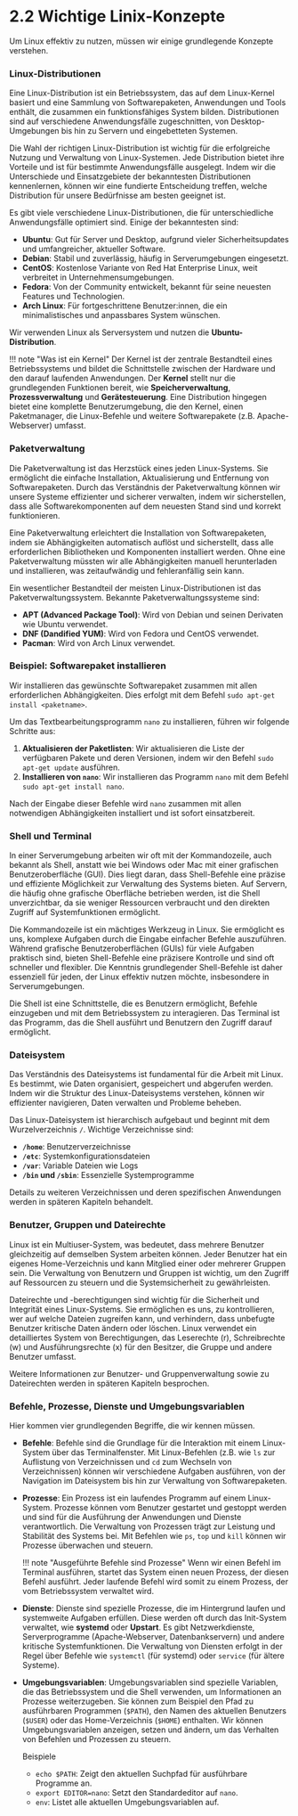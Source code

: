 # 2.2 Wichtige Linix-Konzepte

Um Linux effektiv zu nutzen, müssen wir einige grundlegende Konzepte verstehen.

### Linux-Distributionen

Eine Linux-Distribution ist ein Betriebssystem, das auf dem Linux-Kernel basiert und eine Sammlung von Softwarepaketen, Anwendungen und Tools enthält, die zusammen ein funktionsfähiges System bilden. Distributionen sind auf verschiedene Anwendungsfälle zugeschnitten, von Desktop-Umgebungen bis hin zu Servern und eingebetteten Systemen.

Die Wahl der richtigen Linux-Distribution ist wichtig für die erfolgreiche Nutzung und Verwaltung von Linux-Systemen. Jede Distribution bietet ihre Vorteile und ist für bestimmte Anwendungsfälle ausgelegt. Indem wir die Unterschiede und Einsatzgebiete der bekanntesten Distributionen kennenlernen, können wir eine fundierte Entscheidung treffen, welche Distribution für unsere Bedürfnisse am besten geeignet ist.

Es gibt viele verschiedene Linux-Distributionen, die für unterschiedliche Anwendungsfälle optimiert sind. Einige der bekanntesten sind:

* **Ubuntu**: Gut für Server und Desktop, aufgrund vieler Sicherheitsupdates und umfangreicher, aktueller Software.
* **Debian**: Stabil und zuverlässig, häufig in Serverumgebungen eingesetzt.
* **CentOS**: Kostenlose Variante von Red Hat Enterprise Linux, weit verbreitet in Unternehmensumgebungen.
* **Fedora**: Von der Community entwickelt, bekannt für seine neuesten Features und Technologien.
* **Arch Linux**: Für fortgeschrittene Benutzer:innen, die ein minimalistisches und anpassbares System wünschen.

Wir verwenden Linux als Serversystem und nutzen die **Ubuntu-Distribution**.

!!! note "Was ist ein Kernel"
    Der Kernel ist der zentrale Bestandteil eines Betriebssystems und bildet die Schnittstelle zwischen der Hardware und den darauf laufenden Anwendungen. Der **Kernel** stellt nur die grundlegenden Funktionen bereit, wie **Speicherverwaltung**, **Prozessverwaltung** und **Gerätesteuerung**. Eine Distribution hingegen bietet eine komplette Benutzerumgebung, die den Kernel, einen Paketmanager, die Linux-Befehle und weitere Softwarepakete (z.B. Apache-Webserver) umfasst.
    
### Paketverwaltung

Die Paketverwaltung ist das Herzstück eines jeden Linux-Systems. Sie ermöglicht die einfache Installation, Aktualisierung und Entfernung von Softwarepaketen. Durch das Verständnis der Paketverwaltung können wir unsere Systeme effizienter und sicherer verwalten, indem wir sicherstellen, dass alle Softwarekomponenten auf dem neuesten Stand sind und korrekt funktionieren.

Eine Paketverwaltung erleichtert die Installation von Softwarepaketen, indem sie Abhängigkeiten automatisch auflöst und sicherstellt, dass alle erforderlichen Bibliotheken und Komponenten installiert werden. Ohne eine Paketverwaltung müssten wir alle Abhängigkeiten manuell herunterladen und installieren, was zeitaufwändig und fehleranfällig sein kann.

Ein wesentlicher Bestandteil der meisten Linux-Distributionen ist das Paketverwaltungssystem. Bekannte Paketverwaltungssysteme sind:

* **APT (Advanced Package Tool)**: Wird von Debian und seinen Derivaten wie Ubuntu verwendet.
* **DNF (Dandified YUM)**: Wird von Fedora und CentOS verwendet.
* **Pacman**: Wird von Arch Linux verwendet.

### Beispiel: Softwarepaket installieren

Wir installieren das gewünschte Softwarepaket zusammen mit allen erforderlichen Abhängigkeiten. Dies erfolgt mit dem Befehl `sudo apt-get install <paketname>`.

Um das Textbearbeitungsprogramm `nano` zu installieren, führen wir folgende Schritte aus:

1. **Aktualisieren der Paketlisten**: Wir aktualisieren die Liste der verfügbaren Pakete und deren Versionen, indem wir den Befehl `sudo apt-get update` ausführen.
2. **Installieren von `nano`**: Wir installieren das Programm `nano` mit dem Befehl `sudo apt-get install nano`.

Nach der Eingabe dieser Befehle wird `nano` zusammen mit allen notwendigen Abhängigkeiten installiert und ist sofort einsatzbereit.

### Shell und Terminal

In einer Serverumgebung arbeiten wir oft mit der Kommandozeile, auch bekannt als Shell, anstatt wie bei Windows oder Mac mit einer grafischen Benutzeroberfläche (GUI). Dies liegt daran, dass Shell-Befehle eine präzise und effiziente Möglichkeit zur Verwaltung des Systems bieten. Auf Servern, die häufig ohne grafische Oberfläche betrieben werden, ist die Shell unverzichtbar, da sie weniger Ressourcen verbraucht und den direkten Zugriff auf Systemfunktionen ermöglicht.

Die Kommandozeile ist ein mächtiges Werkzeug in Linux. Sie ermöglicht es uns, komplexe Aufgaben durch die Eingabe einfacher Befehle auszuführen. Während grafische Benutzeroberflächen (GUIs) für viele Aufgaben praktisch sind, bieten Shell-Befehle eine präzisere Kontrolle und sind oft schneller und flexibler. Die Kenntnis grundlegender Shell-Befehle ist daher essenziell für jeden, der Linux effektiv nutzen möchte, insbesondere in Serverumgebungen.

Die Shell ist eine Schnittstelle, die es Benutzern ermöglicht, Befehle einzugeben und mit dem Betriebssystem zu interagieren. Das Terminal ist das Programm, das die Shell ausführt und Benutzern den Zugriff darauf ermöglicht.

### Dateisystem

Das Verständnis des Dateisystems ist fundamental für die Arbeit mit Linux. Es bestimmt, wie Daten organisiert, gespeichert und abgerufen werden. Indem wir die Struktur des Linux-Dateisystems verstehen, können wir effizienter navigieren, Daten verwalten und Probleme beheben.

Das Linux-Dateisystem ist hierarchisch aufgebaut und beginnt mit dem Wurzelverzeichnis `/`. Wichtige Verzeichnisse sind:

* **`/home`**: Benutzerverzeichnisse
* **`/etc`**: Systemkonfigurationsdateien
* **`/var`**: Variable Dateien wie Logs
* **`/bin` und `/sbin`**: Essenzielle Systemprogramme

Details zu weiteren Verzeichnissen und deren spezifischen Anwendungen werden in späteren Kapiteln behandelt.

### Benutzer, Gruppen und Dateirechte

Linux ist ein Multiuser-System, was bedeutet, dass mehrere Benutzer gleichzeitig auf demselben System arbeiten können. Jeder Benutzer hat ein eigenes Home-Verzeichnis und kann Mitglied einer oder mehrerer Gruppen sein. Die Verwaltung von Benutzern und Gruppen ist wichtig, um den Zugriff auf Ressourcen zu steuern und die Systemsicherheit zu gewährleisten.

Dateirechte und -berechtigungen sind wichtig für die Sicherheit und Integrität eines Linux-Systems. Sie ermöglichen es uns, zu kontrollieren, wer auf welche Dateien zugreifen kann, und verhindern, dass unbefugte Benutzer kritische Daten ändern oder löschen. Linux verwendet ein detailliertes System von Berechtigungen, das Leserechte (r), Schreibrechte (w) und Ausführungsrechte (x) für den Besitzer, die Gruppe und andere Benutzer umfasst.

Weitere Informationen zur Benutzer- und Gruppenverwaltung sowie zu Dateirechten werden in späteren Kapiteln besprochen.

### Befehle, Prozesse, Dienste und Umgebungsvariablen

Hier kommen vier grundlegenden Begriffe, die wir kennen müssen.

* **Befehle**: Befehle sind die Grundlage für die Interaktion mit einem Linux-System über das Terminalfenster. Mit Linux-Befehlen (z.B. wie `ls` zur Auflistung von Verzeichnissen und `cd` zum Wechseln von Verzeichnissen) können wir verschiedene Aufgaben ausführen, von der Navigation im Dateisystem bis hin zur Verwaltung von Softwarepaketen. 

* **Prozesse**: Ein Prozess ist ein laufendes Programm auf einem Linux-System. Prozesse können vom Benutzer gestartet und gestoppt werden und sind für die Ausführung der Anwendungen und Dienste verantwortlich. Die Verwaltung von Prozessen trägt zur Leistung und Stabilität des Systems bei. Mit Befehlen wie `ps`, `top` und `kill` können wir Prozesse überwachen und steuern.

    !!! note "Ausgeführte Befehle sind Prozesse"
        Wenn wir einen Befehl im Terminal ausführen, startet das System einen neuen Prozess, der diesen Befehl ausführt. Jeder laufende Befehl wird somit zu einem Prozess, der vom Betriebssystem verwaltet wird. 

* **Dienste**: Dienste sind spezielle Prozesse, die im Hintergrund laufen und systemweite Aufgaben erfüllen. Diese werden oft durch das Init-System verwaltet, wie **systemd** oder **Upstart**. Es gibt Netzwerkdienste, Serverprogramme (Apache-Webserver, Datenbankservern) und andere kritische Systemfunktionen. Die Verwaltung von Diensten erfolgt in der Regel über Befehle wie `systemctl` (für systemd) oder `service` (für ältere Systeme).

* **Umgebungsvariablen**: Umgebungsvariablen sind spezielle Variablen, die das Betriebssystem und die Shell verwenden, um Informationen an Prozesse weiterzugeben. Sie können zum Beispiel den Pfad zu ausführbaren Programmen (`$PATH`), den Namen des aktuellen Benutzers (`$USER`) oder das Home-Verzeichnis (`$HOME`) enthalten. Wir können Umgebungsvariablen anzeigen, setzen und ändern, um das Verhalten von Befehlen und Prozessen zu steuern.

    Beispiele

    - `echo $PATH`: Zeigt den aktuellen Suchpfad für ausführbare Programme an.
    - `export EDITOR=nano`: Setzt den Standardeditor auf `nano`.
    - `env`: Listet alle aktuellen Umgebungsvariablen auf.